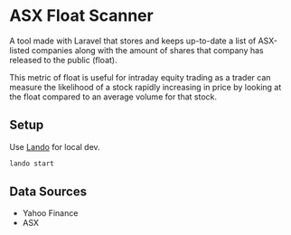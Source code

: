 # ASX Float Scanner

A tool made with Laravel that stores and keeps up-to-date a list of ASX-listed companies along with the amount of shares that company has released to the public (float).

This metric of float is useful for intraday equity trading as a trader can measure the likelihood of a stock rapidly increasing in price by looking at the float compared to an average volume for that stock. 

## Setup

Use [Lando](https://github.com/lando/hyperdrive) for local dev.

```sh
lando start
```

## Data Sources

* Yahoo Finance
* ASX 
